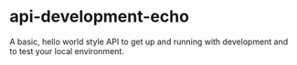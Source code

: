 # api-development-echo

A basic, hello world style API to get up and running with development and to test your local environment.